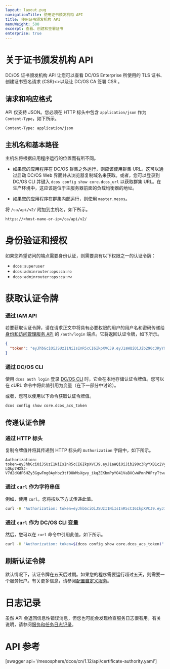 ```yaml
---
layout: layout.pug
navigationTitle: 使用证书颁发机构 API
title: 使用证书颁发机构 API
menuWeight: 500
excerpt: 查看、创建和签署证书 
enterprise: true
---
```

<!-- The source repository for this topic is https://github.com/dcos/dcos-docs-site -->


# 关于证书颁发机构 API

DC/OS 证书颁发机构 API 让您可以查看 DC/OS Enterprise 所使用的 TLS 证书、创建证书签名请求 (CSR)<>以及让 DC/OS CA 签署 CSR 。

## 请求和响应格式

API 仅支持 JSON。您必须在 HTTP 标头中包含 `application/json` 作为 `Content-Type`，如下所示。

    Content-Type: application/json


## 主机名和基本路径

主机名将根据应用程序运行的位置而有所不同。

* 如果您的应用程序在 DC/OS 群集之外运行，则应该使用群集 URL。这可以通过启动 DC/OS Web 界面并从浏览器复制域名来获取。或者，您可以登录到 DC/OS CLI 并键入 `dcos config show core.dcos_url` 以获取群集 URL。在生产环境中，这应该是位于主服务器前面的负载均衡器的地址。

* 如果您的应用程序在群集内部运行，则使用 `master.mesos`。

将 `/ca/api/v2/` 附加到主机名，如下所示。

    https://<host-name-or-ip>/ca/api/v2/


# 身份验证和授权

如果您希望访问的端点需要身份认证，则需要具有以下权限之一的认证令牌：

- `dcos:superuser`
- `dcos:adminrouter:ops:ca:ro`
- `dcos:adminrouter:ops:ca:rw`

# 获取认证令牌

### 通过 IAM API

若要获取认证令牌，请在请求正文中将具有必要权限的用户的用户名和密码传递给[身份和访问管理服务 API](/mesosphere/dcos/cn/1.12/security/ent/iam-api/) 的 `/auth/login` 端点。它将返回认证令牌，如下所示。

```json
{
  "token": "eyJhbGciOiJSUzI1NiIsInR5cCI6IkpXVCJ9.eyJ1aWQiOiJib290c3RyYXB1c2VyIiwiZXhwIjoxNDgyNjE1NDU2fQ.j3_31keWvK15shfh_BII7w_10MgAj4ay700Rub5cfNHyIBrWOXbedxdKYZN6ILW9vLt3t5uCAExOOFWJkYcsI0sVFcM1HSV6oIBvJ6UHAmS9XPqfZoGh0PIqXjE0kg0h0V5jjaeX15hk-LQkp7HXSJ-V7d2dXdF6HZy3GgwFmg0Ayhbz3tf9OWMsXgvy_ikqZEKbmPpYO41VaBXCwWPmnP0PryTtwaNHvCJo90ra85vV85C02NEdRHB7sqe4lKH_rnpz980UCmXdJrpO4eTEV7FsWGlFBuF5GAy7_kbAfi_1vY6b3ufSuwiuOKKunMpas9_NfDe7UysfPVHlAxJJgg"
}
```

### 通过 DC/OS CLI

使用 `dcos auth login` 登录 [DC/OS CLI](/mesosphere/dcos/cn/1.12/cli/) 时，它会在本地存储认证令牌值。您可以在 cURL 命令中将此值引用为变量（在下一部分中讨论）。

或者，您可以使用以下命令获取认证令牌值。

```bash
dcos config show core.dcos_acs_token
```

## 传递认证令牌

### 通过 HTTP 标头

复制令牌值并将其传递到 HTTP 标头的 `Authorization` 字段中，如下所示。

```http
Authorization: token=eyJhbGciOiJSUzI1NiIsInR5cCI6IkpXVCJ9.eyJ1aWQiOiJib290c3RyYXB1c2VyIiwiZXhwIjoxNDgyNjE1NDU2fQ.j3_31keWvK15shfh_BII7w_10MgAj4ay700Rub5cfNHyIBrWOXbedxdKYZN6ILW9vLt3t5uCAExOOFWJkYcsI0sVFcM1HSV6oIBvJ6UHAmS9XPqfZoGh0PIqXjE0kg0h0V5jjaeX15hk-LQkp7HXSJ-V7d2dXdF6HZy3GgwFmg0Ayhbz3tf9OWMsXgvy_ikqZEKbmPpYO41VaBXCwWPmnP0PryTtwaNHvCJo90ra85vV85C02NEdRHB7sqe4lKH_rnpz980UCmXdJrpO4eTEV7FsWGlFBuF5GAy7_kbAfi_1vY6b3ufSuwiuOKKunMpas9_NfDe7UysfPVHlAxJJgg
```

### 通过 `curl` 作为字符串值

例如，使用 `curl`，您将按以下方式传递此值。

```bash
curl -H "Authorization: token=eyJhbGciOiJSUzI1NiIsInR5cCI6IkpXVCJ9.eyJ1aWQiOiJib290c3RyYXB1c2VyIiwiZXhwIjoxNDgyNjE1NDU2fQ.j3_31keWvK15shfh_BII7w_10MgAj4ay700Rub5cfNHyIBrWOXbedxdKYZN6ILW9vLt3t5uCAExOOFWJkYcsI0sVFcM1HSV6oIBvJ6UHAmS9XPqfZoGh0PIqXjE0kg0h0V5jjaeX15hk-LQkp7HXSJ-V7d2dXdF6HZy3GgwFmg0Ayhbz3tf9OWMsXgvy_ikqZEKbmPpYO41VaBXCwWPmnP0PryTtwaNHvCJo90ra85vV85C02NEdRHB7sqe4lKH_rnpz980UCmXdJrpO4eTEV7FsWGlFBuF5GAy7_kbAfi_1vY6b3ufSuwiuOKKunMpas9_NfDe7UysfPVHlAxJJgg"
```

### 通过 `curl` 作为 DC/OS CLI 变量

然后，您可以在 `curl` 命令中引用此值，如下所示。

```bash
curl -H "Authorization: token=$(dcos config show core.dcos_acs_token)"
```

## 刷新认证令牌

默认情况下，认证令牌在五天后过期。如果您的程序需要运行超过五天，则需要一个服务帐户。有关更多信息，请参阅[配置自定义服务](/mesosphere/dcos/cn/1.12/security/ent/service-auth/custom-service-auth/)。

# 日志记录

虽然 API 会返回信息性错误消息，但您也可能会发现检查服务日志很有用。有关说明，请参阅[服务和任务日志记录](/mesosphere/dcos/cn/1.12/monitoring/logging/)。


# API 参考

[swagger api='/mesosphere/dcos/cn/1.12/api/certificate-authority.yaml']


